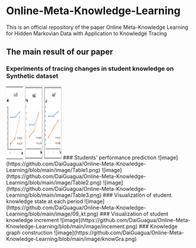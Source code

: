 # Online-Meta-Knowledge-Learning
This is an official repository of the paper Online Meta-Knowledge Learning for Hidden Markovian Data with Application to Knowledge Tracing

## The main result of our paper
### Experiments of tracing changes in student knowledge on Synthetic dataset
<img src="https://github.com/DaiGuagua/Online-Meta-Knowledge-Learning/blob/main/image/simulation.png" width="150" height="200" alt="The blue line in the figure represents the actual student ability change curve, while the orange line represents the change curve of student ability learned by the OMKL algorithm."/>
### Students' performance prediction
![image](https://github.com/DaiGuagua/Online-Meta-Knowledge-Learning/blob/main/image/Table1.png)
![image](https://github.com/DaiGuagua/Online-Meta-Knowledge-Learning/blob/main/image/Table2.png)
![image](https://github.com/DaiGuagua/Online-Meta-Knowledge-Learning/blob/main/image/Table3.png)
### Visualization of student knowledge state at each period
![image](https://github.com/DaiGuagua/Online-Meta-Knowledge-Learning/blob/main/image/09_kt.png)
### Visualization of student knowledge increment
![image](https://github.com/DaiGuagua/Online-Meta-Knowledge-Learning/blob/main/image/incement.png)
### Knowledge graph construction
![image](https://github.com/DaiGuagua/Online-Meta-Knowledge-Learning/blob/main/image/knowGra.png)
